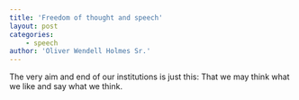 ```yaml
---
title: 'Freedom of thought and speech'
layout: post
categories:
    - speech
author: 'Oliver Wendell Holmes Sr.'
---
```


The very aim and end of our institutions is just this: That we may think what we like and say what we think.